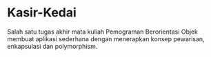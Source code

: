 # Kasir-Kedai
Salah satu tugas akhir mata kuliah Pemograman Berorientasi Objek membuat aplikasi sederhana dengan menerapkan konsep pewarisan, enkapsulasi dan polymorphism.
